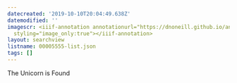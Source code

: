 ```yaml
---
datecreated: '2019-10-10T20:04:49.638Z'
datemodified: ''
imagescr: <iiif-annotation annotationurl="https://dnoneill.github.io/annotate/annotations/3075e7e4-eb98-11e9-ab59-525400261060.json"
  styling="image_only:true"></iiif-annotation>
layout: searchview
listname: 00005555-list.json
tags: []
---
```

The Unicorn is Found
